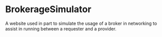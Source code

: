 # BrokerageSimulator
A website used in part to simulate the usage of a broker in networking to assist in running between a requester and a provider.
